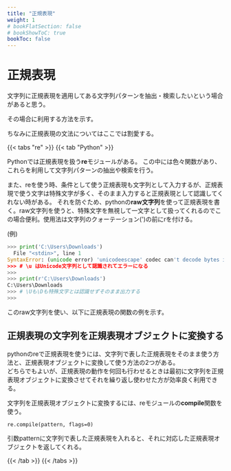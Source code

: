 ```yaml
---
title: "正規表現"
weight: 1
# bookFlatSection: false
# bookShowToC: true
bookToc: false
---
```


# 正規表現

文字列に正規表現を適用してある文字列パターンを抽出・検索したいという場合があると思う。

その場合に利用する方法を示す。

ちなみに正規表現の文法についてはここでは割愛する。

{{< tabs "re" >}}
{{< tab "Python" >}}

Pythonでは正規表現を扱う**re**モジュールがある。
この中には色々関数があり、これらを利用して文字列パターンの抽出や検索を行う。

また、reを使う時、条件として使う正規表現も文字列として入力するが、正規表現で使う文字は特殊文字が多く、そのまま入力すると正規表現として認識してくれない時がある。
それを防ぐため、pythonの**raw文字列**を使って正規表現を書く。raw文字列を使うと、特殊文字を無視して一文字として扱ってくれるのでこの場合便利。使用法は文字列のクォーテーション(')の前にrを付ける。

(例)
```python
>>> print('C:\Users\Downloads') 
  File "<stdin>", line 1
SyntaxError: (unicode error) 'unicodeescape' codec can't decode bytes in position 2-3: truncated \UXXXXXXXX escape
>>> # \u はUnicode文字列として認識されてエラーになる
>>>
>>> print(r'C:\Users\Downloads') 
C:\Users\Downloads
>>> # \Uも\Dも特殊文字とは認識せずそのまま出力する
>>>
```

このraw文字列を使い、以下に正規表現の関数の例を示す。

## 正規表現の文字列を正規表現オブジェクトに変換する

pythonのreで正規表現を使うには、文字列で表した正規表現をそのまま使う方法と、正規表現オブジェクトに変換して使う方法の2つがある。  
どちらでもよいが、正規表現の動作を何回も行わせるときは最初に文字列を正規表現オブジェクトに変換させてそれを繰り返し使わせた方が効率良く利用できる。  

文字列を正規表現オブジェクトに変換するには、reモジュールの**compile**関数を使う。

```
re.compile(pattern, flags=0)
```

引数patternに文字列で表した正規表現を入れると、それに対応した正規表現オブジェクトを返してくれる。



{{< /tab >}}
{{< /tabs >}}



